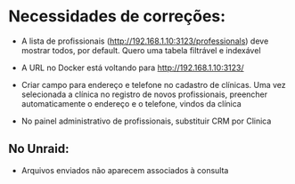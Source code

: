 # Necessidades de correções:

* A lista de profissionais (http://192.168.1.10:3123/professionals) deve mostrar todos, por default. Quero uma tabela filtrável e indexável

* A URL no Docker está voltando para http://192.168.1.10:3123/

* Criar campo para endereço e telefone no cadastro de clínicas. Uma vez selecionada a clínica no registro de novos profissionais, preencher automaticamente o endereço e o telefone, vindos da clínica

* No painel administrativo de profissionais, substituir CRM por Clinica

  



## No Unraid:

* Arquivos enviados não aparecem associados à consulta 
